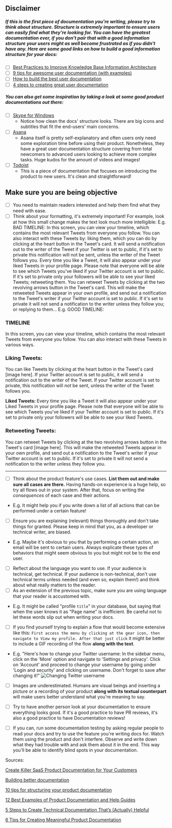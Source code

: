 ## Disclaimer
##### If this is the first piece of documentation you're writing, please try to think about structure. Structure is extremely important to ensure users can easily find what they're looking for. You can have the greatest documentation ever, if you don't pair that with a good information structure your users might as well become frustrated as if you didn't have any. Here are some good links on how to build a good information structure for your docs:
  * [ ] [Best Practices to Improve Knowledge Base Information Architecture](https://document360.io/blog/knowledge-base-information-architecture/)
  * [ ] [9 tips for awesome user documentation (with examples)](https://www.techsmith.com/blog/awesome-user-documentation/)
  * [ ] [How to build the best user documentation](https://www.techsmith.com/blog/user-documentation/)
  * [ ] [4 steps to creating great user documentation](https://formidableforms.com/4-steps-to-creating-great-end-user-documentation/)
##### You can also get some inspiration by taking a look at some good product documentations out there:
  * [ ] [Skype for Windows](https://support.skype.com/en/skype/windows-desktop/)
    * Notice how clean the docs' structure looks. There are big icons and subtitles that fit the end-users' main concerns.
  * [ ] [Asana](https://asana.com/pt/guide)
    * Asana itself is pretty self-explanatory and often users only need some exploration time before using their product. Nonetheless, they have a great user documentation structure covering from total newcomers to advanced users looking to achieve more complex tasks. Huge kudos for the amount of videos and images!
  * [ ] [Todoist](https://doist.com/blog/how-to-use-todoist-effectively/)
    * This is a piece of documentation that focuses on introducing the product to new users. It's clean and straightforward!
## Make sure you are being objective
* [ ] You need to maintain readers interested and help them find what they need with ease.
* [ ] Think about your formatting, it's extremely important! For example, look at how this small change makes the text look much more intelligible:
E.g. BAD TIMELINE:
In this screen, you can view your timeline, which contains the most relevant Tweets from everyone you  follow. You can also interact with these Tweets by: liking them, which you can do by clicking at the heart button in the Tweet's card. It will send a notification out to the writer of the Tweet if your Twitter is set to public, if it's set to private this notification will not be sent, unless the writer of the Tweet follows you. Every time you like a Tweet, it will also appear under your liked Tweets in your profile page. Please note that everyone will be able to see which Tweets you've liked if your Twitter account is set to public. If it's set to private only your followers will be able to see your liked Tweets; retweeting them. You can retweet Tweets by clicking at the two revolving arrows button in the Tweet's card. This will make the retweeted Tweets appear in your own profile, and send out a notification to the Tweet's writer if your Twitter account is set to public. If it's set to private it will not send a notification to the writer unless they follow you; or replying to them...
E.g. GOOD TIMELINE: 

### TIMELINE

In this screen, you can view your timeline, which contains the most relevant Tweets
from everyone you follow. You can also interact with these Tweets in various ways.

### Liking Tweets:
   You can like Tweets by clicking at the heart button in the Tweet's card [image here].
   If your Twitter account is set to public, it will send a notification out to the writer
   of the Tweet. If your Twitter account is set to private, this notification will *not* be sent,
   unless the writer of the Tweet follows you.

   **Liked Tweets:**
    Every time you like a Tweet it will also appear under your Liked Tweets in your profile
    page. Please note that everyone will be able to see which Tweets you've liked if your
    Twitter account is set to public. If it's set to private only your followers will be
    able to see your liked Tweets.

### Retweeting Tweets:
  You can retweet Tweets by clicking at the two revolving arrows button in the Tweet's card [image here].
  This will make the retweeted Tweets appear in your own profile, and send out a notification to the
  Tweet's writer if your Twitter account is set to public. If it's set to private it will not send
  a notification to the writer unless they follow you.

-------------------------------------------------------------------------

* [ ] Think about the product feature's use cases. **List them out and make sure all cases are there.** Having hands-on experience is a huge help, so try all flows out in your system. After that, focus on writing the _consequences_ of each case and their actions.
- E.g. It might help you if you write down a list of all actions that can be performed under a certain feature!
* [ ] Ensure you are explaining (relevant) things thoroughly and don't take things for granted. Please keep in mind that you, as a developer or technical writer, are biased.
- E.g. Maybe it's obvious to you that by performing a certain action, an email will be sent to certain users. Always explicate these types of behaviors that might seem obvious to you but might not be to the end user.
* [ ] Reflect about the language you want to use. If your audience is technical, get technical. If your audience is non-technical, don't use technical terms unless needed (and even so, explain them!) and think about what really matters to the reader.
* [ ] As an extension of the previous topic, make sure you are using language that your reader is accustomed with.
- E.g. It might be called "profile `title`" in your database, but saying that when the user knows it as "Page name" is inefficient. Be careful not to let these words slip out when writing your docs.
* [ ] If you find yourself trying to explain a flow that would become extensive like this: `First access the menu by clicking at the gear icon, then navigate to View my profile. After that just click` it might be better to include a GIF recording of the flow **along with the text**.
- E.g. "Here's how to change your Twitter username: In the sidebar menu, click on the 'More' option and navigate to 'Settings and privacy'. Click on 'Account' and proceed to change your username by going under 'Login and security' and clicking on username. Don't forget to save after changing it!"
![Changing Twitter username](https://i.ibb.co/0KC7FY4/gifntext-gif.gif)
* [ ] Images are underestimated. Humans are visual beings and inserting a picture or a recording of your product **along with its textual counterpart** will make users better understand what you're meaning to say.
* [ ] Try to have another person look at your documentation to ensure everything looks good. If it's a good practice to have PR reviews, it's also a good practice to have Documentation reviews!
* [ ] If you can, run some documentation testing by asking regular people to read your docs and try to use the feature you're writing docs for. Watch them using the product and don't interfere. Observe and write down what they had trouble with and ask them about it in the end. This way you'll be able to identify blind spots in your documentation.


Sources:

[Create Killer SaaS Product Documentation for Your Customers](https://document360.io/blog/saas-product-documentation-software/)

[Building better documentation](https://www.atlassian.com/software/confluence/documentation)

[10 tips for structuring your product documentation](https://developerhub.io/blog/10-tips-for-structuring-your-product-documentation/)

[12 Best Examples of Product Documentation and Help Guides](https://documentor.in/2148/best-examples-product-documentation-guides/)

[5 Steps to Create Technical Documentation That’s (Actually) Helpful](https://plan.io/blog/technical-documentation/)

[6 Tips for Creating Meaningful Product Documentation](http://www.novatekcom.com/blog/bid/379708/6-tips-for-creating-product-documentation-that-talks-to-your-customer)
